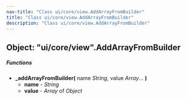 ```yaml
---
nav-title: "Class ui/core/view.AddArrayFromBuilder"
title: "Class ui/core/view.AddArrayFromBuilder"
description: "Class ui/core/view.AddArrayFromBuilder"
---
```

## Object: "ui/core/view".AddArrayFromBuilder

##### Functions
 - **_addArrayFromBuilder(** name _String_, value _Array_... **)**
   - **name** - _String_
   - **value** - _Array_ of _Object_